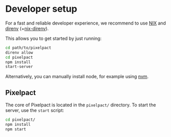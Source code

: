 # Developer setup

For a fast and reliable developer experience, we recommend to use [NIX](https://nixos.org/download.html) and [direnv](https://direnv.net/docs/installation.html) (+[nix-direnv](https://github.com/nix-community/nix-direnv)).

This allows you to get started by just running:

```bash
cd path/to/pixelpact
direnv allow
cd pixelpact
npm install
start-server
```

Alternatively, you can manually install node, for example using [nvm](https://github.com/nvm-sh/nvm).

## Pixelpact

The core of Pixelpact is located in the `pixelpact/` directory. To start the server, use the `start` script:

```bash
cd pixelpact/
npm install
npm start
```
